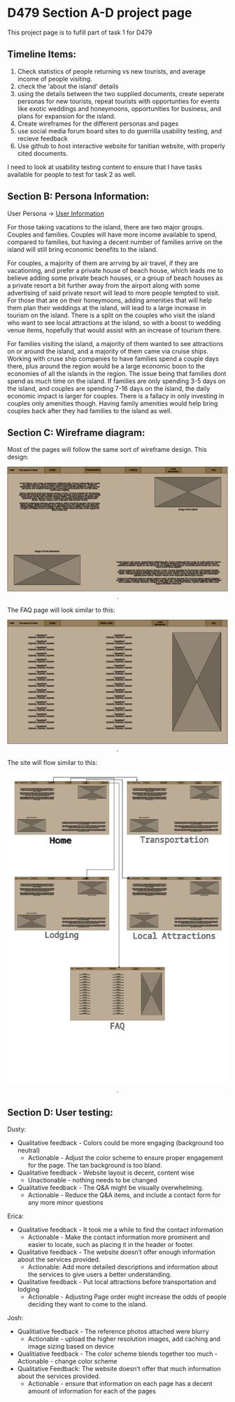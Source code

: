 # D479 Section A-D project page

This project page is to fufill part of task 1 for D479

## Timeline Items:

1. Check statistics of people returning vs new tourists, and average income of people visiting.
2. check the 'about the island' details
3. using the details between the two supplied documents, create seperate personas for new tourists, repeat tourists with opportunties for events like exotic weddings and honeymoons, opportunities for business, and plans for expansion for the island. 
4. Create wireframes for the different personas and pages
5. use social media forum board sites to do guerrilla usability testing, and recieve feedback
6. Use github to host interactive website for tanitian website, with properly cited documents.

I need to look at usability testing content to ensure that I have tasks available for people to test for task 2 as well.

## Section B: Persona Information:

User Persona -> [User Information](UserPersona.md)

For those taking vacations to the island, there are two major groups. Couples and families. Couples will have more income available to spend, compared to families, but having a decent number of families arrive on the island will still bring economic benefits to the island. 

For couples, a majority of them are arrving by air travel, if they are vacationing, and prefer a private house of beach house, which leads me to believe adding some private beach houses, or a group of beach houses as a private resort a bit further away from the airport along with some advertising of said private resort will lead to more people tempted to visit. For those that are on their honeymoons, adding amenities that will help them plan their weddings at the island, will lead to a large increase in tourism on the island. There is a split on the couples who visit the island who want to see local attractions at the island, so with a boost to wedding venue items, hopefully that would assist with an increase of tourism there. 


For families visiting the island, a majority of them wanted to see attractions on or around the island, and a majority of them came via cruise ships. Working with cruse ship companies to have families spend a couple days there, plus around the region would be a large economic boon to the economies of all the islands in the region. The issue being that families dont spend as much time on the island. If families are only spending 3-5 days on the island, and couples are spending 7-16 days on the island, the daily economic impact is larger for couples. There is a fallacy in only investing in couples only amenities though. Having family amenities would help bring couples back after they had families to the island as well. 

## Section C: Wireframe diagram:

Most of the pages will follow the same sort of wireframe design. This design: 

<p align="center">
  <img src="https://github.com/ethanbreck/WGUD479Task1/blob/master/Wireframes/Basic.png?raw=true" alt="Basic Page"/>.

The FAQ page will look similar to this: 

<p align="center">
  <img src="https://github.com/ethanbreck/WGUD479Task1/blob/master/Wireframes/FAQ.png?raw=true" alt="FAQ page"/>.

The site will flow similar to this: 

<p align="center">
  <img src="https://github.com/ethanbreck/WGUD479Task1/blob/master/Wireframes/flowchart.png?raw=true" alt="Flowchart of pages"/>.



## Section D: User testing:

Dusty: 
- Qualitative feedback - Colors could be more engaging (background too neutral)
    - Actionable - Adjust the color scheme to ensure proper engagement for the page. The tan background is too bland. 
- Qualitative feedback -  Website layout is decent, content wise
    - Unactionable - nothing needs to be changed 
- Qualitative feedback - The Q&A might be visually overwhelming. 
    - Actionable - Reduce the Q&A items, and include a contact form for any more minor questions

Erica: 
- Qualitative feedback - It took me a while to find the contact information
    - Actionable - Make the contact information more prominent and easier to locate, such as placing it in the header or footer. 
- Qualitative feedback -  The website doesn’t offer enough information about the services provided.
    - Actionable: Add more detailed descriptions and information about the services to give users a better understanding. 
- Qualitative feedback - Put local attractions before transportation and lodging
    - Actionable - Adjusting Page order might increase the odds of people deciding they want to come to the island. 

Josh:
- Qualitiative feedback - The reference photos attached were blurry
    - Actionable - upload the higher resolution images, add caching and image sizing based on device
- Qualitiative feedback - The color scheme blends together too much
    -Actionable - change color scheme
- Qualitative Feedback: The website doesn’t offer that much information about the services provided.
    - Actionable - ensure that information on each page has a decent amount of information for each of the pages
